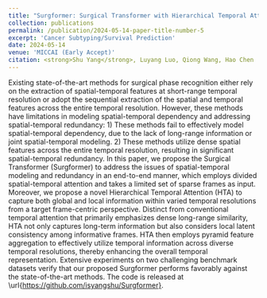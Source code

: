 ```yaml
---
title: "Surgformer: Surgical Transformer with Hierarchical Temporal Attention for Surgical Phase Recognition"
collection: publications
permalink: /publication/2024-05-14-paper-title-number-5
excerpt: 'Cancer Subtyping/Survival Prediction'
date: 2024-05-14
venue: 'MICCAI (Early Accept)'
citation: <strong>Shu Yang</strong>, Luyang Luo, Qiong Wang, Hao Chen
---
```


Existing state-of-the-art methods for surgical phase recognition either rely on the extraction of spatial-temporal features at short-range temporal resolution or adopt the sequential extraction of the spatial and temporal features across the entire temporal resolution. However, these methods have limitations in modeling spatial-temporal dependency and addressing spatial-temporal redundancy: 1) These methods fail to effectively model spatial-temporal dependency, due to the lack of long-range information or joint spatial-temporal modeling. 2) These methods utilize dense spatial features across the entire temporal resolution, resulting in significant spatial-temporal redundancy. In this paper, we propose the Surgical Transformer (Surgformer) to address the issues of spatial-temporal modeling and redundancy in an end-to-end manner, which employs divided spatial-temporal attention and takes a limited set of sparse frames as input. Moreover, we propose a novel Hierarchical Temporal Attention (HTA) to capture both global and local information within varied temporal resolutions from a target frame-centric perspective. Distinct from conventional temporal attention that primarily emphasizes dense long-range similarity, HTA not only captures long-term information but also considers local latent consistency among informative frames. HTA then employs pyramid feature aggregation to effectively utilize temporal information across diverse temporal resolutions, thereby enhancing the overall temporal representation. Extensive experiments on two challenging benchmark datasets verify that our proposed Surgformer performs favorably against the state-of-the-art methods. The code is released at \url{https://github.com/isyangshu/Surgformer}.
